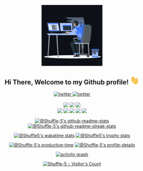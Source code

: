 [//]: # ([<img align='right' width="200"  alt="giphy" src="https://raw.githubusercontent.com/Weishaypt/Weishaypt/master/assets/cfh.gif?raw=true">]&#40;https://t.me/Weishaypt_aleksey&#41;)
<div align="center">
<a href="https://github.com/Shuffle-5/Shuffle-5/blob/main/animation.gif"><img height="200px" src="./animation.gif" alt="Shuffle-5"/></a>
</div>

<div align="center">
<h2> Hi There, Welcome to my Github profile! <img src="./Hi.gif" width="30"></h2>
<a href="https://vk.com/shuffle5" target="_blank">
<img src=https://img.shields.io/badge/vk-%2300acee.svg?color=0077ff&style=for-the-badge&logo=vk&logoColor=white alt=twitter style="margin-bottom: 5px;" />
</a>
<a href="https://t.me/Shuffe5" target="_blank">
<img src=https://img.shields.io/badge/telegram-%2300acee.svg?color=2481cc&style=for-the-badge&logo=telegram&logoColor=white alt=twitter style="margin-bottom: 5px;" />
</a>
</div>

<p>
<div align="center">
  <img src="https://img.shields.io/badge/-Typescript-000?style=for-the-badge&logo=typescript&color=151515&logoColor=000&labelColor=3178C6">
  <img src="https://img.shields.io/badge/-Javascript-000?style=for-the-badge&logo=javascript&color=151515&logoColor=000&labelColor=FCDC00">
  <img src="https://img.shields.io/badge/-PHP-000?style=for-the-badge&logo=php&color=151515&logoColor=000&labelColor=7A86B8">
</div>
<div align="center">
  <img src="https://img.shields.io/badge/-HTML-000?style=for-the-badge&logo=html5&color=151515&logoColor=000&labelColor=FF6D00">
  <img src="https://img.shields.io/badge/-CSS-000?style=for-the-badge&logo=css3&color=151515&logoColor=000&labelColor=179CED">
  <img src="https://img.shields.io/badge/-REACT-000?style=for-the-badge&logo=react&color=151515&logoColor=000&labelColor=61DAFB">
  <img src="https://img.shields.io/badge/-Next.js-000?style=for-the-badge&logo=next.js&color=151515&logoColor=000&labelColor=FFFFFF">
  <img src="https://img.shields.io/badge/-Laravel-000?style=for-the-badge&logo=laravel&color=151515&logoColor=000&labelColor=F9322C">
</div>
</p>

<p align="center">
<a href="https://github.com/Shuffle-5?tab=repositories"><img src="https://github-readme-stats.vercel.app/api?username=Shuffle-5&theme=gotham&show_icons=true&count_private=true&hide_border=true"  width="48%" alt="@Shuffle-5's github-readme-stats"/></a>
<a href="https://github.com/Shuffle-5?tab=stars"><img src="https://github-readme-streak-stats.herokuapp.com?user=Shuffle-5&theme=gotham&hide_border=true&date_format=M%20j%5B%2C%20Y%5D"  width="48%" alt="@Shuffle-5's github-readme-streak-stats"/></a>
</p>

<p align="center">
<a href="https://wakatime.com/@Shuffle5"><img src="https://github-readme-stats.vercel.app/api/wakatime?username=Shuffle5&theme=gotham&hide_border=true&layout=compact&hide_title=true&langs_count=14"  width="58%" alt="@Shuffle5's wakatime stats"/></a>
<a href="https://github.com/Shuffle5?tab=achievements"><img src="https://github-profile-trophy.vercel.app/?username=Shuffle5&theme=onestar&no-frame=true&column=3&row=2"  width="38%" alt="@Shuffle5's trophy stats"/></a>
</p>


<p align="center">
<a href="https://github.com/pulls?q=is%3Apr+author%3AShuffle-5+archived%3Afalse+is%3Aclosed"><img src="https://github-profile-summary-cards.vercel.app/api/cards/productive-time?username=Shuffle-5&theme=github_dark&utcOffset=4"  width="31%" alt="@Shuffle-5's productive-time"/></a>
<a href="https://github.com/issues?q=is%3Aissue+author%3AShuffle-5+archived%3Afalse+is%3Aclosed"><img src="https://github-profile-summary-cards.vercel.app/api/cards/profile-details?username=Shuffle-5&theme=github_dark&hide_border=true"  width="64%" alt="@Shuffle-5's profile-details"/></a>
</p>

<!-- activity graph heroku-app start -->
<p align="center">
    <a href="https://wakatime.com/@Shuffle5">
        <img src="https://activity-graph.herokuapp.com/graph?username=Shuffle5&theme=react-dark&hide_border=true&hide_title=false&area=true&custom_title=Total%20contribution%20graph%20in%20all%20repo" width="95%" alt="activity graph">
    </a>
</p>
<!-- activity graph heroku-app end -->

<p align="center">
<a href="https://gist.github.com/Shuffle-5"><img src="https://profile-counter.glitch.me/{Shuffle-5}/count.svg" alt="Shuffle-5 :: Visitor's Count" /></a>
</p>

